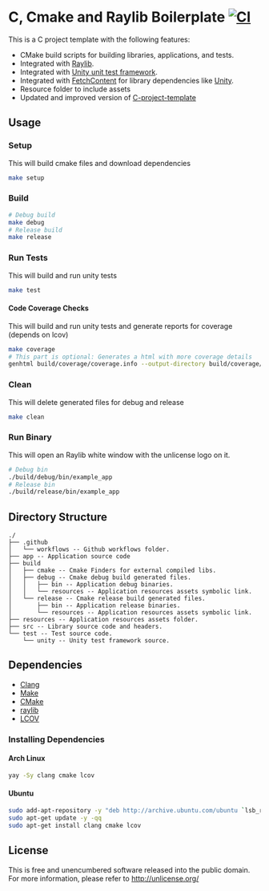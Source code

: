 # C, Cmake and Raylib Boilerplate [![CI](https://github.com/nopsteam/c-cmake-raylib-boilerplate/actions/workflows/main.yml/badge.svg)](https://github.com/nopsteam/c-cmake-raylib-boilerplate/actions/workflows/main.yml)

This is a C project template with the following features:

 - CMake build scripts for building libraries, applications, and tests.
 - Integrated with [Raylib](https://www.raylib.com/).
 - Integrated with [Unity unit test framework](https://github.com/ThrowTheSwitch/Unity).
 - Integrated with [FetchContent](https://cmake.org/cmake/help/latest/module/FetchContent.html) for library dependencies like [Unity](https://github.com/rafaeldelboni/c-cmake-raylib-boilerplate/blob/main/CMakeLists.txt#L19-L25).
 - Resource folder to include assets
 - Updated and improved version of [C-project-template](https://github.com/peterdn/C-project-template)

## Usage

### Setup
This will build cmake files and download dependencies
```bash
make setup
```

### Build
```bash
# Debug build
make debug
# Release build
make release
```

### Run Tests
This will build and run unity tests
```bash
make test
```

#### Code Coverage Checks
This will build and run unity tests and generate reports for coverage (depends on lcov)
```bash
make coverage
# This part is optional: Generates a html with more coverage details
genhtml build/coverage/coverage.info --output-directory build/coverage/out
```

### Clean
This will delete generated files for debug and release
```bash
make clean
```

### Run Binary
This will open an Raylib white window with the unlicense logo on it.
```bash
# Debug bin
./build/debug/bin/example_app
# Release bin
./build/release/bin/example_app
```

## Directory Structure
```
./
├── .github
│   └── workflows -- Github workflows folder.
├── app -- Application source code
├── build
│   ├── cmake -- Cmake Finders for external compiled libs.
│   ├── debug -- Cmake debug build generated files.
│   │   ├── bin -- Application debug binaries.
│   │   └── resources -- Application resources assets symbolic link.
│   └── release -- Cmake release build generated files.
│       ├── bin -- Application release binaries.
│       └── resources -- Application resources assets symbolic link.
├── resources -- Application resources assets folder.
├── src -- Library source code and headers.
└── test -- Test source code.
    └── unity -- Unity test framework source.
```

## Dependencies
 - [Clang](https://clang.llvm.org/)
 - [Make](https://www.gnu.org/software/make/)
 - [CMake](https://cmake.org/)
 - [raylib](https://www.raylib.com/)
 - [LCOV](https://github.com/linux-test-project/lcov)

### Installing Dependencies

#### Arch Linux
```bash
yay -Sy clang cmake lcov
```

#### Ubuntu
```bash
sudo add-apt-repository -y "deb http://archive.ubuntu.com/ubuntu `lsb_release -sc` main universe restricted multiverse"
sudo apt-get update -y -qq
sudo apt-get install clang cmake lcov
```

## License
This is free and unencumbered software released into the public domain.  
For more information, please refer to <http://unlicense.org/>
